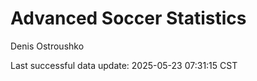 # Advanced Soccer Statistics
Denis Ostroushko

<!-- gfm -->

Last successful data update: 2025-05-23 07:31:15 CST
